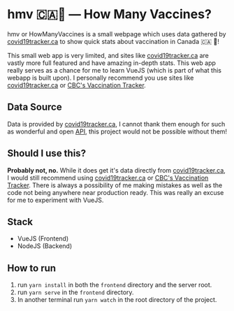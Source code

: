 # hmv 🇨🇦💉 — How Many Vaccines?
hmv or HowManyVaccines is a small webpage which uses data gathered by [covid19tracker.ca](http://covid19tracker.ca) to show quick stats about vaccination in Canada 🇨🇦 🍁!

This small web app is very limited, and sites like [covid19tracker.ca](http://covid19tracker.ca) are vastly more full featured and have amazing in-depth stats. This web app really serves as a chance for me to learn VueJS (which is part of what this webapp is built upon). I personally recommend you use sites like [covid19tracker.ca](http://covid19tracker.ca) or [CBC's Vaccination Tracker](https://newsinteractives.cbc.ca/coronavirustracker/).

## Data Source
Data is provided by [covid19tracker.ca](http://covid19tracker.ca), I cannot thank them enough for such as wonderful and open [API](http://api.covid19tracker.ca), this project would not be possible without them!

## Should I use this?

<b>Probably not, no.</b> While it does get it's data directly from [covid19tracker.ca](http://covid19tracker.ca), I would still recommend using [covid19tracker.ca](http://covid19tracker.ca) or [CBC's Vaccination Tracker](https://newsinteractives.cbc.ca/coronavirustracker/). There is always a possibility of me making mistakes as well as the code not being anywhere near production ready. This was really an excuse for me to experiment with VueJS.

## Stack
- VueJS (Frontend)
- NodeJS (Backend)

## How to run 
1. run `yarn install` in both the `frontend` directory and the server root.
2. run `yarn serve` in the `frontend` directory.
3. In another terminal run `yarn watch` in the root directory of the project.